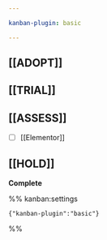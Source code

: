 ```yaml
---

kanban-plugin: basic

---
```


## [[ADOPT]]



## [[TRIAL]]



## [[ASSESS]]

- [ ] [[Elementor]]


## [[HOLD]]

**Complete**




%% kanban:settings
```
{"kanban-plugin":"basic"}
```
%%
